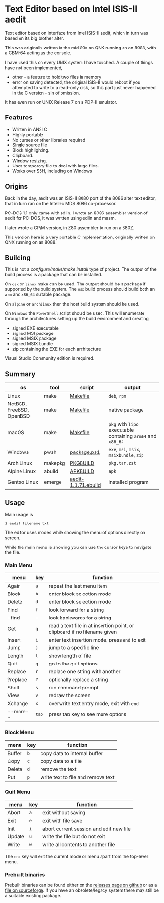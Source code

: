 # Text Editor based on Intel ISIS-II aedit

Text editor based on interface from Intel ISIS-II aedit, which in turn was based on its big brother alter.

This was originally written in the mid 80s on QNX running on an 8088, with a CBM-64 acting as the console.

I have used this on every UNIX system I have touched. A couple of things have not been implemented, 

- other - a feature to hold two files in memory 
- error on saving detected, the original ISIS-II would reboot if you attempted to write to a read-only disk, so this part just never happened in the C version - sin of omission.

It has even run on UNIX Release 7 on a PDP-II emulator.

## Features

- Written in ANSI C
- Highly portable
- No curses or other libraries required
- Single source file
- Block highlighting.
- Clipboard.
- Window resizing.
- Uses temporary file to deal with large files.
- Works over SSH, including on Windows

## Origins
Back in the day, aedit was an ISIS-II 8080 port of the 8086 alter text editor, that in turn ran on the Intellec MDS 8086 co-processor.

PC-DOS 1.1 only came with edlin. I wrote an 8086 assembler version of aedit for PC-DOS, it was written using edlin and masm.

I later wrote a CP/M version, in Z80 assembler to run on a 380Z.

This version here is a very portable C implementation, originally written on QNX running on an 8088.

## Building

This is not a _configure/make/make install_ type of project. The output of the build process is a package that can be installed.

On `osx` or `linux` make can be used. The output should be a package if supported by the build system. The `osx` build process should build both an `arm` and `x86_64` suitable package.

On `alpine` or `archlinux` then the host build system should be used.

On `Windows` the `PowerShell` script should be used. This will enumerate through the architectures setting up the build environment and creating

- signed EXE executable
- signed MSI package
- signed MSIX package
- signed MSIX bundle
- zip containing the EXE for each architecture

Visual Studio Community edition is required.

## Summary

| os | tool | script | output
| -- | ----- | ------ | ------
| Linux | make | [Makefile](Makefile) | `deb`, `rpm`
| NetBSD, FreeBSD, OpenBSD | make | [Makefile](Makefile) | native package
| macOS | make | [Makefile](Makefile) | `pkg` with `lipo` executable containing `arm64` and `x86_64`
| Windows | pwsh | [package.ps1](package.ps1) | `exe`, `msi`, `msix`, `msixbundle`, `zip`
| Arch Linux | makepkg | [PKGBUILD](https://sourceforge.net/p/aedit/code/HEAD/tree/branches/pacman/PKGBUILD) | `pkg.tar.zst`
| Alpine Linux | abuild | [APKBUILD](https://sourceforge.net/p/aedit/code/HEAD/tree/branches/alpine/APKBUILD) | `apk`
| Gentoo Linux | emerge | [aedit-1.1.71.ebuild](https://sourceforge.net/p/aedit/code/HEAD/tree/branches/gentoo/app-editors/aedit/aedit-1.1.71.ebuild) | installed program |

## Usage

Main usage is

```
$ aedit filename.txt
```

The editor uses modes while showing the menu of options directly on screen.

While the main menu is showing you can use the cursor keys to navigate the file.

### Main Menu

| menu | key | function |
| ---- | ----| ---------|
| Again | `a` | repeat the last menu item |
| Block | `b` | enter block selection mode |
| Delete | `d` | enter block selection mode |
| Find | `f` | look forward for a string |
| -find | `-` | look backwards for a string |
| Get | `g` | read a text file in at insertion point, or clipboard if no filename given |
| Insert | `i` | enter text insertion mode, press `end` to exit |
| Jump | `j` | jump to a specific line |
| Length | `l` | show length of file |
| Quit | `q` | go to the quit options |
| Replace | `r` | replace one string with another |
| ?replace | `?` | optionally replace a string |
| Shell | `s` | run command prompt |
| View | `v` | redraw the screen |
| Xchange | `x` | overwrite text entry mode, exit with `end` |
| --more-- | `tab` | press tab key to see more options |

### Block Menu

| menu | key | function |
| ---- | ----| ---------|
| Buffer | `b` | copy data to internal buffer |
| Copy | `c` | copy data to a file |
| Delete | `d` | remove the text |
| Put | `p` | write text to file and remove text |

### Quit Menu

| menu | key | function |
| ---- | ----| ---------|
| Abort | `a` | exit without saving |
| Exit | `e` | exit with file save |
| Init | `i`| abort current session and edit new file |
| Update | `u` | write the file but do not exit |
| Write | `w` | write all contents to another file |

The `end` key will exit the current mode or menu apart from the top-level menu.

### Prebuilt binaries

Prebuilt binaries can be found either on the [releases page on github](https://github.com/rhubarb-geek-nz/aedit/releases) or as a [file on sourceforge](https://sourceforge.net/projects/aedit/files/). If you have an obsolete/legacy system there may still be a suitable existing package.
